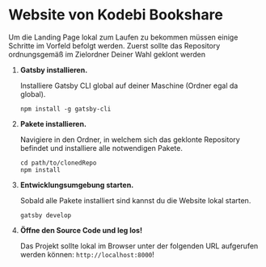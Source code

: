 # Website von Kodebi Bookshare

Um die Landing Page lokal zum Laufen zu bekommen müssen einige Schritte im Vorfeld befolgt werden. Zuerst sollte das Repository ordnungsgemäß im Zielordner Deiner Wahl geklont werden

1.  **Gatsby installieren.**

    Installiere Gatsby CLI global auf deiner Maschine (Ordner egal da global).

    ```shell
    npm install -g gatsby-cli
    ```

2.  **Pakete installieren.**

    Navigiere in den Ordner, in welchem sich das geklonte Repository befindet und installiere alle notwendigen Pakete.

    ```shell
    cd path/to/clonedRepo
    npm install
    ```

3.  **Entwicklungsumgebung starten.**

    Sobald alle Pakete installiert sind kannst du die Website lokal starten.

    ```shell
    gatsby develop
    ```

4.  **Öffne den Source Code und leg los!**

    Das Projekt sollte lokal im Browser unter der folgenden URL aufgerufen werden können: `http://localhost:8000`!
